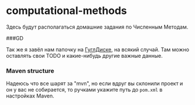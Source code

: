 # computational-methods

Здесь будут располагаться домашние задания по Численным Методам.

###GD

Так же я завёл нам папочку на [ГуглДиске][1], на всякий случай. Там можно оставлять свои TODO и какие-нибудь другие важные данные.

### Maven structure
Надеюсь что все шарят за "mvn", но если вдруг вы склонили проект и он у вас не собирается, то ручками укажите путь до `pom.xml` в настройках Maven.

[1]:https://drive.google.com/drive/folders/1tNKJHcaNEwp6mt4Dg3DUTbmYs2_lQCWi?usp=sharing